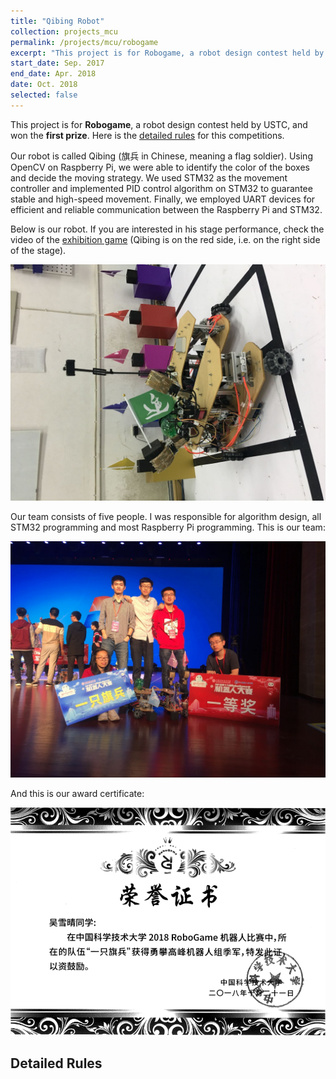 ```yaml
---
title: "Qibing Robot"
collection: projects_mcu
permalink: /projects/mcu/robogame
excerpt: "This project is for Robogame, a robot design contest held by USTC, and won the first prize. Our robot is called Qibing (旗兵 in Chinese, meaning a flag soldier). Using OpenCV on Raspberry Pi, we were able to identify the color of the boxes and decide the moving strategy. We used STM32 as the movement controller and implemented PID control algorithm on STM32 to guarantee stable and high-speed movement. Finally, we employed UART devices for efficient and reliable communication between the Raspberry Pi and STM32."
start_date: Sep. 2017
end_date: Apr. 2018
date: Oct. 2018
selected: false
---
```


This project is for **Robogame**, a robot design contest held by USTC, and won the **first prize**. Here is the [detailed rules](#rules) for this competitions.

Our robot is called Qibing (旗兵 in Chinese, meaning a flag soldier). Using OpenCV on Raspberry Pi, we were able to identify the color of the boxes and decide the moving strategy. We used STM32 as the movement controller and implemented PID control algorithm on STM32 to guarantee stable and high-speed movement. Finally, we employed UART devices for efficient and reliable communication between the Raspberry Pi and STM32.

Below is our robot. If you are interested in his stage performance, check the video of the [exhibition game](https://youtu.be/flF1CCWiBO4) (Qibing is on the red side, i.e. on the right side of the stage).

![](/images/robogame_qibing.jpg)

Our team consists of five people. I was responsible for algorithm design, all STM32 programming and most Raspberry Pi programming. This is our team:

![](/images/robogame_comp.jpg)

And this is our award certificate:

![](/images/robogame_certi.png)

## <span id="rules" /> Detailed Rules